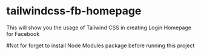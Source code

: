 # tailwindcss-fb-homepage
This will show you the usage of Tailwind CSS in creating Login Homepage for Facebook

#Not for forget to install Node Modules package before running this project
